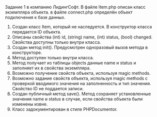 Задание 1 в компанию ЛидингСофт. В файле Item.php описан класс экземпляра объекта. в файле connect.php
определён объект подключения к базе данных.

1.	Создан класс Item, который не наследуется. В конструктор класса передается ID объекта.
2.	Описаны свойства (int) id, (string) name, (int) status, (bool) changed. Свойства доступны только внутри класса.
3.	Создан метод init(). Предусмотрен одноразовый вызов метода в конструкторе.
4.	Метод доступен только внутри класса.
5.	Метод получает из таблицы objects данные name и status и заполняет их в свойства экземпляра.
6.	Возможно получение свойств объекта, используя magic methods.
7.	Возможно задание свойств объекта, используя magic methods с проверкой вводимого значения на заполненность и тип значения. Свойство ID не поддается записи.
8.	Создан публичный метод save(). Метод сохраняет установленные значения name и status в случае, если свойства объекта были изменены извне.
9.	Класс задокументирован в стиле PHPDocumentor.

